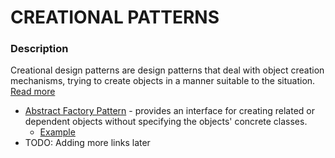 # CREATIONAL PATTERNS #

### Description ###
Creational design patterns are design patterns that deal with object creation mechanisms, 
trying to create objects in a manner suitable to the situation. [Read more](https://en.wikipedia.org/wiki/Creational_pattern)

* [Abstract Factory Pattern](https://en.wikipedia.org/wiki/Abstract_factory_pattern) - provides an interface for creating related or dependent objects without specifying the objects' concrete classes.
	* [Example](https://github.com/arffdev/design-patterns/tree/master/CreationalDesignPatterns/AbstractFactoryPattern) 
* TODO: Adding more links later
